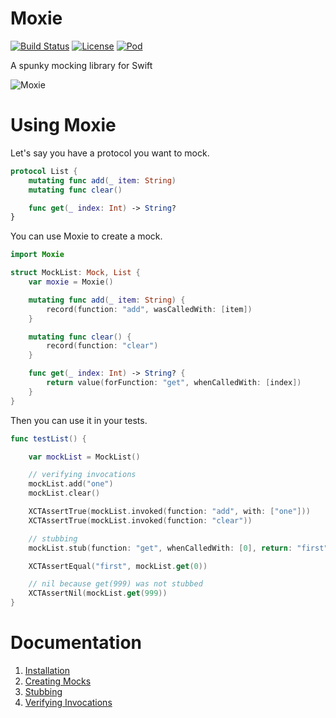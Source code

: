 # Moxie
[![Build Status](https://travis-ci.org/DarthStrom/Moxie.svg?branch=master)](https://travis-ci.org/DarthStrom/Moxie)
[![License](https://img.shields.io/badge/license-MIT-green.svg?style=flat)](https://github.com/DarthStrom/Moxie/blob/master/LICENSE)
[![Pod](https://img.shields.io/cocoapods/v/Moxie.svg)](https://cocoapods.org/pods/Moxie)

A spunky mocking library for Swift

![Moxie](moxie.jpeg)

# Using Moxie

Let's say you have a protocol you want to mock.

```swift
protocol List {
    mutating func add(_ item: String)
    mutating func clear()

    func get(_ index: Int) -> String?
}
```

You can use Moxie to create a mock.

```swift
import Moxie

struct MockList: Mock, List {
    var moxie = Moxie()

    mutating func add(_ item: String) {
        record(function: "add", wasCalledWith: [item])
    }

    mutating func clear() {
        record(function: "clear")
    }

    func get(_ index: Int) -> String? {
        return value(forFunction: "get", whenCalledWith: [index])
    }
}
```

Then you can use it in your tests.

```swift
func testList() {

    var mockList = MockList()

    // verifying invocations
    mockList.add("one")
    mockList.clear()

    XCTAssertTrue(mockList.invoked(function: "add", with: ["one"]))
    XCTAssertTrue(mockList.invoked(function: "clear"))

    // stubbing
    mockList.stub(function: "get", whenCalledWith: [0], return: "first")

    XCTAssertEqual("first", mockList.get(0))

    // nil because get(999) was not stubbed
    XCTAssertNil(mockList.get(999))
}
```

# Documentation
1. [Installation](https://github.com/DarthStrom/Moxie/blob/master/Documentation/1-Installation.md)
2. [Creating Mocks](https://github.com/DarthStrom/Moxie/blob/master/Documentation/2-CreatingMocks.md)
3. [Stubbing](https://github.com/DarthStrom/Moxie/blob/master/Documentation/3-Stubbing.md)
4. [Verifying Invocations](https://github.com/DarthStrom/Moxie/blob/master/Documentation/4-VerifyingInvocations.md)
